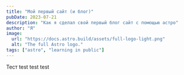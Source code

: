 ```yaml
---
title: "Мой первый сайт (и блог)"
pubDate: 2023-07-21
description: "Как я сделал свой первый блог сайт с помощью астро"
author: "Я"
image:
  url: "https://docs.astro.build/assets/full-logo-light.png"
  alt: "The full Astro logo."
tags: ["astro", "learning in public"]
---
```


Тест test
test test
